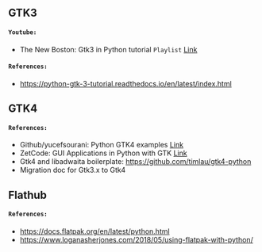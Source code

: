 ## GTK3

#### `Youtube:`

- The New Boston: Gtk3 in Python tutorial `Playlist` [Link](https://www.youtube.com/playlist?list=PL6gx4Cwl9DGBBnHFDEANbv9q8T4CONGZE)

#### `References:`

- https://python-gtk-3-tutorial.readthedocs.io/en/latest/index.html

## GTK4

#### `References:`

- Github/yucefsourani: Python GTK4 examples [Link](https://github.com/yucefsourani/python-gtk4-examples)
- ZetCode: GUI Applications in Python with GTK [Link](https://zetcode.com/python/gtk/)
- Gtk4 and libadwaita boilerplate: https://github.com/timlau/gtk4-python
- Migration doc for Gtk3.x to Gtk4

## Flathub

#### `References:`

- https://docs.flatpak.org/en/latest/python.html
- https://www.loganasherjones.com/2018/05/using-flatpak-with-python/
